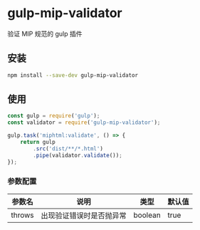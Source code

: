 # gulp-mip-validator

验证 MIP 规范的 gulp 插件

## 安装

``` bash
npm install --save-dev gulp-mip-validator
```

## 使用

```js
const gulp = require('gulp');
const validator = require('gulp-mip-validator');

gulp.task('miphtml:validate', () => {
    return gulp
        .src('dist/**/*.html')
        .pipe(validator.validate());
});
```

### 参数配置

参数名 | 说明 | 类型 | 默认值
--- | --- | --- | ---
throws | 出现验证错误时是否抛异常 | boolean | true
